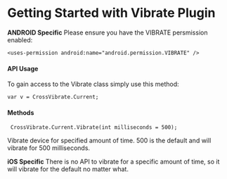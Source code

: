 # Getting Started with Vibrate Plugin

**ANDROID Specific**
Please ensure you have the VIBRATE persmission enabled:

```
<uses-permission android:name="android.permission.VIBRATE" />
```

#### API Usage

To gain access to the Vibrate class simply use this method:

```
var v = CrossVibrate.Current;
```

#### Methods

```
 CrossVibrate.Current.Vibrate(int milliseconds = 500);
```

Vibrate device for specified amount of time. 500 is the default and will vibrate for 500 milliseconds.

**iOS Specific**
There is no API to vibrate for a specific amount of time, so it will vibrate for the default no matter what.
